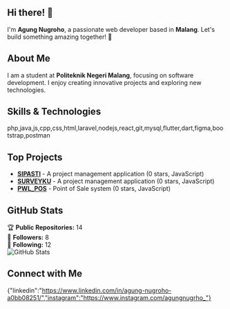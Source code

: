 ## Hi there! 👋

I'm **Agung Nugroho**, a passionate web developer based in **Malang**. Let's build something amazing together! 🚀

## About Me

I am a student at **Politeknik Negeri Malang**, focusing on software development. I enjoy creating innovative projects and exploring new technologies.

## Skills & Technologies

php,java,js,cpp,css,html,laravel,nodejs,react,git,mysql,flutter,dart,figma,bootstrap,postman

## Top Projects

- [**SIPASTI**](https://github.com/ag-nugroho/SIPASTI) - A project management application (0 stars, JavaScript)
- [**SURVEYKU**](https://github.com/ag-nugroho/surveyku) - A project management application (0 stars, JavaScript)
- [**PWL_POS**](https://github.com/ag-nugroho/PWL_POS) - Point of Sale system (0 stars, JavaScript)

## GitHub Stats

🏆 **Public Repositories:** 14  
👥 **Followers:** 8  
👤 **Following:** 12  
![GitHub Stats](https://github-readme-stats.vercel.app/api?username=ag-nugroho&show_icons=true&theme=radical)

## Connect with Me

{"linkedin":"https://www.linkedin.com/in/agung-nugroho-a0bb08251/","instagram":"https://www.instagram.com/agungnugrho_"}
